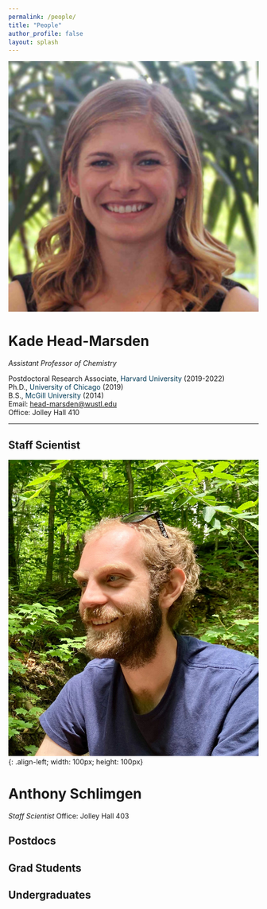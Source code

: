 ```yaml
---
permalink: /people/
title: "People"
author_profile: false
layout: splash
---
```


 <img src="/assets/images/KHM.jpg" alt="KHM"> 


# Kade Head-Marsden  
*Assistant Professor of Chemistry*

Postdoctoral Research Associate, <span style="color: #003b57;">Harvard University</span> (2019-2022)  
Ph.D., <span style="color: #003b57;">University of Chicago</span> (2019)  
B.S., <span style="color: #003b57;">McGill University</span> (2014)  
Email: <head-marsden@wustl.edu>  
Office: Jolley Hall 410  

***

## Staff Scientist

![image-left](/assets/images/AWS.jpeg){: .align-left; width: 100px; height: 100px}
# Anthony Schlimgen
*Staff Scientist*
Office: Jolley Hall 403

## Postdocs
## Grad Students
## Undergraduates
